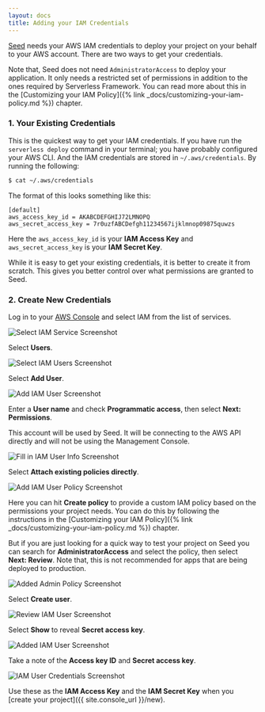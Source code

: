 ```yaml
---
layout: docs
title: Adding your IAM Credentials
---
```


[Seed](/) needs your AWS IAM credentials to deploy your project on your behalf to your AWS account. There are two ways to get your credentials.

Note that, Seed does not need `AdministratorAccess` to deploy your application. It only needs a restricted set of permissions in addition to the ones required by Serverless Framework. You can read more about this in the [Customizing your IAM Policy]({% link _docs/customizing-your-iam-policy.md %}) chapter.

### 1. Your Existing Credentials

This is the quickest way to get your IAM credentials. If you have run the `serverless deploy` command in your terminal; you have probably configured your AWS CLI. And the IAM credentials are stored in `~/.aws/credentials`. By running the following:

``` bash
$ cat ~/.aws/credentials
```

The format of this looks something like this:

```
[default]
aws_access_key_id = AKABCDEFGHIJ72LMNOPQ
aws_secret_access_key = 7r0uzfABCDefgh11234567ijklmnop09875quwzs
```

Here the `aws_access_key_id` is your **IAM Access Key** and `aws_secret_access_key` is your **IAM Secret Key**.

While it is easy to get your existing credentials, it is better to create it from scratch. This gives you better control over what permissions are granted to Seed.

### 2. Create New Credentials

Log in to your [AWS Console](https://console.aws.amazon.com) and select IAM from the list of services.

![Select IAM Service Screenshot](/assets/docs/iam/select-iam-service.png)

Select **Users**.

![Select IAM Users Screenshot](/assets/docs/iam/select-iam-users.png)

Select **Add User**.

![Add IAM User Screenshot](/assets/docs/iam/add-iam-user.png)

Enter a **User name** and check **Programmatic access**, then select **Next: Permissions**.

This account will be used by Seed. It will be connecting to the AWS API directly and will not be using the Management Console.

![Fill in IAM User Info Screenshot](/assets/docs/iam/fill-in-iam-user-info.png)

Select **Attach existing policies directly**.

![Add IAM User Policy Screenshot](/assets/docs/iam/add-iam-user-policy.png)

Here you can hit **Create policy** to provide a custom IAM policy based on the permissions your project needs. You can do this by following the instructions in the [Customizing your IAM Policy]({% link _docs/customizing-your-iam-policy.md %}) chapter.

But if you are just looking for a quick way to test your project on Seed you can search for **AdministratorAccess** and select the policy, then select **Next: Review**. Note that, this is not recommended for apps that are being deployed to production.

![Added Admin Policy Screenshot](/assets/docs/iam/added-admin-policy.png)

Select **Create user**.

![Review IAM User Screenshot](/assets/docs/iam/review-iam-user.png)

Select **Show** to reveal **Secret access key**.

![Added IAM User Screenshot](/assets/docs/iam/added-iam-user.png)

Take a note of the **Access key ID** and **Secret access key**.

![IAM User Credentials Screenshot](/assets/docs/iam/iam-user-credentials.png)

Use these as the **IAM Access Key** and the **IAM Secret Key** when you [create your project]({{ site.console_url }}/new).
